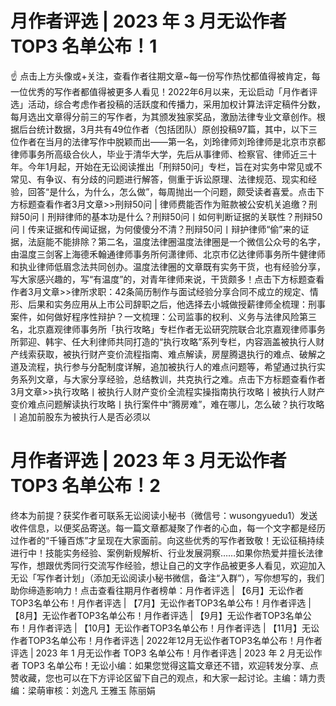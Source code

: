 # 月作者评选 | 2023 年 3 月无讼作者 TOP3 名单公布！1

☝ 点击上方头像或+关注，查看作者往期文章~每一份写作热忱都值得被肯定，每一位优秀的写作者都值得被更多人看见！2022年6月以来，无讼启动「月作者评选」活动，综合考虑作者投稿的活跃度和传播力，采用加权计算法评定稿件分数，每月选出文章得分前三的写作者，为其颁发独家奖品，激励法律专业文章创作。根据后台统计数据，3月共有49位作者（包括团队）原创投稿97篇，其中，以下三位作者在当月的法律写作中脱颖而出——第一名，刘玲律师刘玲律师是北京市京都律师事务所高级合伙人，毕业于清华大学，先后从事律师、检察官、律师近三十年。今年1月起，开始在无讼阅读推出「刑辩50问」专栏，旨在对实务中常见或不常见、有争议、有分歧的问题进行解答，侧重于诉讼原理、法律规范、现实和经验，回答“是什么，为什么，怎么做”，每周抛出一个问题，颇受读者喜爱。点击下方标题查看作者3月文章>>刑辩50问 | 律师费能否作为赃款被公安机关追缴？刑辩50问丨刑辩律师的基本功是什么？刑辩50问丨如何判断证据的关联性？刑辩50问丨传来证据和传闻证据，为何傻傻分不清？刑辩50问丨辩护律师“偷”来的证据，法庭能不能排除？第二名，温度法律圈温度法律圈是一个微信公众号的名字，由温度三剑客上海德禾翰通律师事务所何潇律师、北京市亿达律师事务所牛健律师和执业律师低眉念法共同创办。温度法律圈的文章既有实务干货，也有经验分享，写大家感兴趣的，写“有温度”的，对青年律师来说，干货颇多！点击下方标题查看作者3月文章>>律所求职：42条简历制作与面试经验分享合同不成立的规定、情形、后果和实务应用从上市公司辞职之后，他选择去小城做授薪律师全梳理：刑事案件，如何做好程序性辩护？一文梳理：公司监事的权利、义务与法律风险第三名，北京嘉观律师事务所「执行攻略」专栏作者无讼研究院联合北京嘉观律师事务所郭迎、韩宇、任大利律师共同打造的“执行攻略”系列专栏，内容涵盖被执行人财产线索获取，被执行财产变价流程指南、难点解读，房屋腾退执行的难点、破解之道及流程，执行参与分配制度详解，追加被执行人的难点问题等，希望通过执行实务系列文章，与大家分享经验，总结教训，共克执行之难。点击下方标题查看作者3月文章>>执行攻略丨被执行人财产变价全流程实操指南执行攻略丨被执行人财产变价难点问题解读执行攻略丨执行案件中“腾房难”，难在哪儿，怎么破？执行攻略丨追加前股东为被执行人是否必须以

# 月作者评选 | 2023 年 3 月无讼作者 TOP3 名单公布！2

终本为前提？获奖作者可联系无讼阅读小秘书（微信号：wusongyuedu1）发送收件信息，以便奖品寄送。每一篇文章都凝聚了作者的心血，每一个文字都是经历过作者的“千锤百炼”才呈现在大家面前。向这些优秀的写作者致敬！无讼征稿持续进行中！技能实务经验、案例新规解析、行业发展洞察……如果你热爱并擅长法律写作，想跟优秀同行交流写作经验，想让自己的文字作品被更多人看见，欢迎加入无讼「写作者计划」（添加无讼阅读小秘书微信，备注“入群”），写你想写的，我们助你缔造影响力！点击查看往期月作者榜单：月作者评选 | 【6月】无讼作者TOP3名单公布！月作者评选 | 【7月】无讼作者TOP3名单公布！月作者评选 | 【8月】无讼作者TOP3名单公布！月作者评选 | 【9月】无讼作者TOP3名单公布！月作者评选 | 【10月】无讼作者TOP3名单公布！月作者评选 | 【11月】无讼作者TOP3名单公布！月作者评选 | 2022年12月无讼作者TOP3名单公布！月作者评选 | 2023 年 1 月无讼作者 TOP3 名单公布！月作者评选 | 2023 年 2 月无讼作者 TOP3 名单公布！无讼小编：如果您觉得这篇文章还不错，欢迎转发分享、点赞收藏，您也可以在下方评论区留下自己的观点，和大家一起讨论。主编：靖力责编：梁萌审核：刘逸凡 王雅玉 陈丽娟

